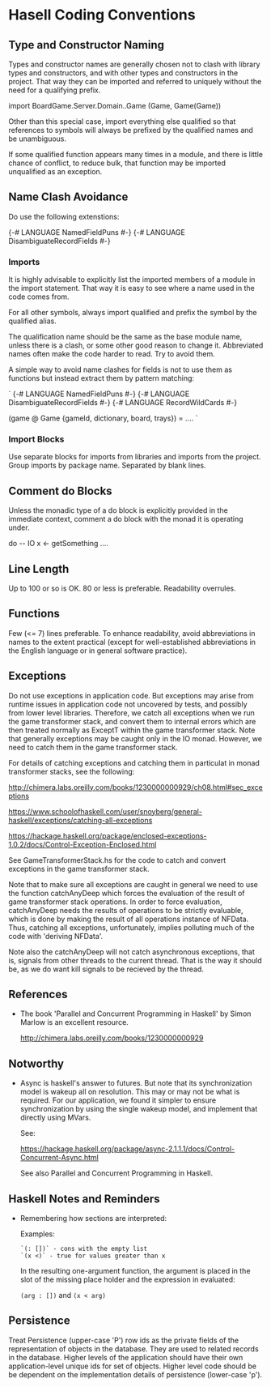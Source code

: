 
# Hasell Coding Conventions

## Type and Constructor Naming

Types and constructor names are generally chosen not to clash with 
library types and constructors, and with other types and constructors
in the project. That way they can be imported and referred to uniquely without
the need for a qualifying prefix.

import BoardGame.Server.Domain..Game (Game, Game(Game))

Other than this special case, import everything else qualified so that 
references to symbols will always be prefixed by the qualified names and
be unambiguous.

If some qualified function appears many times in a module, and there is 
little chance of conflict, to reduce bulk, that function may be imported
unqualified as an exception. 

## Name Clash Avoidance

Do use the following extenstions:

{-# LANGUAGE NamedFieldPuns #-}
{-# LANGUAGE DisambiguateRecordFields #-}

### Imports 

It is highly advisable to explicitly list the imported members of a module in 
the import statement. That way it is easy to see where a name used in the
code comes from. 

For all other symbols, always import qualified and prefix the symbol by the
qualified alias.

The qualification name should be the same as the base module name,
unless there is a clash, or some other good reason to change it. Abbreviated names
often make the code harder to read. Try to avoid them.

A simple way to avoid name clashes for fields is not to use them as functions
but instead extract them by pattern matching:

  `
  {-# LANGUAGE NamedFieldPuns #-}
  {-# LANGUAGE DisambiguateRecordFields #-}
  {-# LANGUAGE RecordWildCards #-}

  (game @ Game {gameId, dictionary, board, trays}) = ....
  `

### Import Blocks

Use separate blocks for imports from libraries and imports from the project.
Group imports by package name. Separated by blank lines.

## Comment do Blocks

Unless the monadic type of a do block is explicitly provided in the immediate context,
comment a do block with the monad it is operating under.

do -- IO
  x <- getSomething
  ....

## Line Length

Up to 100 or so is OK. 80 or less is preferable. Readability overrules.

## Functions

Few (<= 7) lines preferable. To enhance readability, avoid abbreviations in 
names to the extent practical (except for well-established abbreviations 
in the English language or in general software practice).

## Exceptions

Do not use exceptions in application code. But exceptions may arise
from runtime issues in application code not uncovered by tests, 
and possibly from lower level libraries. Therefore, we catch 
all exceptions when we run the game transformer stack, and 
convert them to internal errors which are then treated normally
as ExceptT within the game transformer stack. Note that generally
exceptions may be caught only in the IO monad. However, we need
to catch them in the game transformer stack.

For details of catching exceptions and catching them in particulat 
in monad transformer stacks, see the following:

http://chimera.labs.oreilly.com/books/1230000000929/ch08.html#sec_exceptions

https://www.schoolofhaskell.com/user/snoyberg/general-haskell/exceptions/catching-all-exceptions

https://hackage.haskell.org/package/enclosed-exceptions-1.0.2/docs/Control-Exception-Enclosed.html

See GameTransformerStack.hs for the code to catch and convert exceptions
in the game transformer stack.

Note that to make sure all exceptions are caught in general we need to use the
function catchAnyDeep which forces the evaluation of the result of game
transformer stack operations. In order to force evaluation, catchAnyDeep needs
the results of operations to be strictly evaluable, which is done by making the
result of all operations instance of NFData. Thus, catching all exceptions,
unfortunately, implies polluting much of the code with 'deriving NFData'.

Note also the catchAnyDeep will not catch asynchronous exceptions,
that is, signals from other threads to the current thread. That is
the way it should be, as we do want kill signals to be recieved by the
thread.

## References

- The book 'Parallel and Concurrent Programming in Haskell' by
  Simon Marlow is an excellent resource.  
  
  http://chimera.labs.oreilly.com/books/1230000000929

## Notworthy

- Async is haskell's answer to futures. But note that 
  its synchronization model is wakeup all on resolution. This may
  or may not be what is required. For our application, we found it
  simpler to ensure synchronization by using the single wakeup 
  model, and implement that directly using MVars.

  See:

  https://hackage.haskell.org/package/async-2.1.1.1/docs/Control-Concurrent-Async.html

  See also Parallel and Concurrent Programming in Haskell.

## Haskell Notes and Reminders

- Remembering how sections are interpreted:

  Examples: 
  
      `(: [])` - cons with the empty list
      `(x <)` - true for values greater than x

  In the resulting one-argument function, the argument is placed 
  in the slot of the missing place holder and the expression in evaluated:

  `(arg : [])` and `(x < arg)`

## Persistence

Treat Persistence (upper-case 'P') row ids as the private fields of the
representation of objects in the database. They are used to related records in
the database.  Higher levels of the application should have their own
application-level unique ids for set of objects. Higher level code should be be
dependent on the implementation details of persistence (lower-case 'p').

